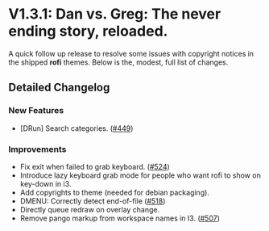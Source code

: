 # V1.3.1: Dan vs. Greg: The never ending story, reloaded.

A quick follow up release to resolve some issues with copyright notices in the shipped **rofi** themes.
Below is the, modest, full list of changes.

## Detailed Changelog

### New Features

- [DRun] Search categories. ([#449](https://github.com/DaveDavenport/rofi/issues/449))

### Improvements

- Fix exit when failed to grab keyboard. ([#524](https://github.com/DaveDavenport/rofi/issues/524))
- Introduce lazy keyboard grab mode for people who want rofi to show on key-down in i3.
- Add copyrights to theme (needed for debian packaging).
- DMENU: Correctly detect end-of-file ([#518](https://github.com/DaveDavenport/rofi/issues/518))
- Directly queue redraw on overlay change.
- Remove pango markup from workspace names in I3. ([#507](https://github.com/DaveDavenport/rofi/issues/507))

